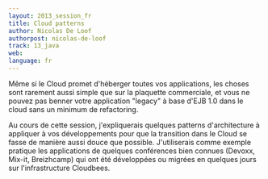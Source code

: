 ```yaml
---
layout: 2013_session_fr
title: Cloud patterns
author: Nicolas De Loof
authorpost: nicolas-de-loof
track: 13_java
web: 
language: fr
---
```


Même si le Cloud promet d'héberger toutes vos applications, les choses sont rarement aussi simple que sur la plaquette commerciale, et vous ne pouvez pas benner votre application "legacy" à base d'EJB 1.0 dans le cloud sans un minimum de refactoring. 

Au cours de cette session, j'expliquerais quelques patterns d'architecture à appliquer à vos développements pour que la transition dans le Cloud se fasse de manière aussi douce que possible. J'utiliserais comme exemple pratique les applications de quelques conférences bien connues (Devoxx, Mix-it, Breizhcamp) qui ont été développées ou migrées en quelques jours sur l'infrastructure Cloudbees.